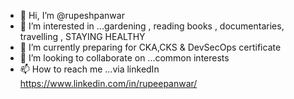 - 👋 Hi, I’m @rupeshpanwar
- 👀 I’m interested in ...gardening , reading books , documentaries, travelling , STAYING HEALTHY
- 🌱 I’m currently preparing for CKA,CKS & DevSecOps certificate
- 💞️ I’m looking to collaborate on ...common interests
- 📫 How to reach me ...via linkedIn https://www.linkedin.com/in/rupeepanwar/

<!---
rupeshpanwar/rupeshpanwar is a ✨ special ✨ repository because its `README.md` (this file) appears on your GitHub profile.
You can click the Preview link to take a look at your changes.
--->
